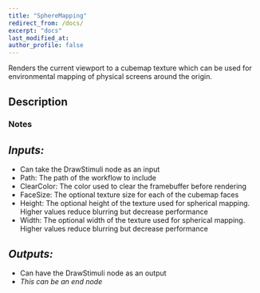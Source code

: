 ```yaml
---
title: "SphereMapping"
redirect_from: /docs/
excerpt: "docs"
last_modified_at: 
author_profile: false
---
```


Renders the current viewport to a cubemap texture which can be used for environmental mapping of physical screens around the origin.

## Description

### Notes

## _Inputs:_ 
* Can take the DrawStimuli node as an input
* Path: The path of the workflow to include
* ClearColor: The color used to clear the framebuffer before rendering
* FaceSize: The optional texture size for each of the cubemap faces
* Height: The optional height of the texture used for spherical mapping. Higher values reduce blurring but decrease performance
* Width: The optional width of the texture used for spherical mapping. Higher values reduce blurring but decrease performance

## _Outputs:_
* Can have the DrawStimuli node as an output
* _This can be an end node_
